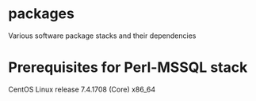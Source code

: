 # packages
Various software package stacks and their dependencies

# Prerequisites for Perl-MSSQL stack
CentOS Linux release 7.4.1708 (Core) x86_64
